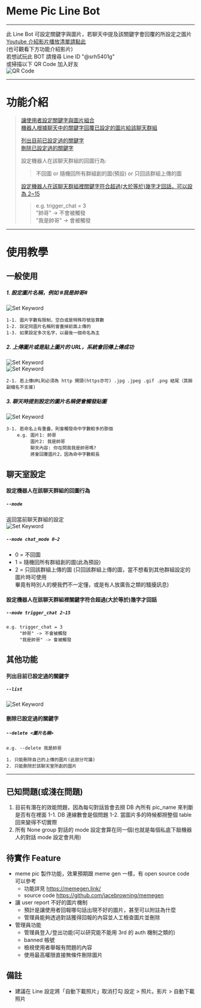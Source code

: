 # Meme Pic Line Bot
---------------------------------------
此 Line Bot 可設定關鍵字與圖片，若聊天中提及該關鍵字會回覆的所設定之圖片  
[Youtube 介紹影片播放清單請點此](https://www.youtube.com/watch?v=eaLdnCgfywE&list=PLG-U6LloaLMsfdx8MqBBefKgCFYVfavAf)  
(也可觀看下方功能介紹影片)  
若想試玩此 BOT 請搜尋 Line ID "@srh5401g"  
或掃描以下 QR Code 加入好友  
![QR Code](intro_data/QRcode.png?raw=true)

---------------------------------------
# 功能介紹
> [讓使用者設定關鍵字與圖片組合  
機器人根據聊天中的關鍵字回覆已設定的圖片給該聊天群組](https://www.youtube.com/embed/eaLdnCgfywE)  
>  
> [列出目前已設定過的關鍵字  
刪除已設定過的關鍵字](https://www.youtube.com/embed/Womg857wDws)  
>  
> 設定機器人在該聊天群組的回圖行為:  
>>不回圖 or 隨機回所有群組創的圖(預設) or 只回該群組上傳的圖  
>  
> [設定機器人在該聊天群組裡關鍵字符合超過(大於等於)幾字才回話，可以設為 2~15](https://www.youtube.com/embed/xT4adktk3C8)  
>> e.g. trigger_chat = 3  
>> "帥哥" -> 不會被觸發  
>> "我是帥哥" -> 會被觸發

---------------------------------------

# 使用教學
## 一般使用
##### 1. 設定圖片名稱，例如 #我是帥哥#
![Set Keyword](intro_data/set_keyword.png)  

    1-1. 圖片字數有限制，空白或是特殊符號皆算數
    1-2. 設定同圖片名稱則會蓋掉前面上傳的
    1-3. 如果設定多次名字，以最後一個命名為主
##### 2. 上傳圖片或是貼上圖片的 URL，系統會回傳上傳成功
![Set Keyword](intro_data/upload_pic.png)  
![Set Keyword](intro_data/upload_pic_with_url.png)  

    2-1. 若上傳URL則必須為 http 開頭(https亦可) .jpg .jpeg .gif .png 結尾（其餘副檔名不支援)

##### 3. 聊天時提到設定的圖片名稱便會觸發貼圖
![Set Keyword](intro_data/keyword_appear_in_chat.png)  

    3-1. 若命名上有重疊，則會觸發命中字數較多的那個 
        e.g. 圖片1: 帥哥
             圖片2: 我是帥哥
             聊天內容: 你在問我我是帥哥嗎?
             將會回覆圖片2，因為命中字數較長

## 聊天室設定
#### 設定機器人在該聊天群組的回圖行為
##### `--mode`
返回當前聊天群組的設定  
![Set Keyword](intro_data/get_current_mode.png)  

##### `--mode chat_mode 0~2` 
* 0 = 不回圖
* 1 = 隨機回所有群組創的圖(此為預設)
* 2 = 只回該群組上傳的圖
(只回該群組上傳的圖，當不想看到其他群組設定的圖片時可使用  
畢竟有時別人的梗我們不一定懂，或是有人放廣告之類的騷擾訊息)  
#### 設定機器人在該聊天群組裡關鍵字符合超過(大於等於)幾字才回話
##### `--mode trigger_chat 2~15`
```
e.g. trigger_chat = 3  
     "帥哥" -> 不會被觸發  
     "我是帥哥" -> 會被觸發
```
## 其他功能
#### 列出目前已設定過的關鍵字
##### `--list` 
![Set Keyword](intro_data/pic_name_list.png)  

#### 刪除已設定過的關鍵字
##### `--delete <圖片名稱>` 
```
e.g. --delete 我是帥哥
```
    1. 只能刪除自己的上傳的圖片(此部分可議)  
    2. 只能刪除於該聊天室所創的圖片  

---------------------------------------

## 已知問題(或淺在問題)
1. 目前有潛在的效能問題，因為每句對話皆會去撈 DB 內所有 pic_name 來判斷是否有在裡面
1-1. DB 連線數會是個問題
1-2. 當圖片多的時候都撈整個 table 回來變得不切實際
2. 所有 None group 對話的 mode 設定會算在同一個(也就是每個私底下敲機器人的對話 mode 設定會共用)

## 待實作 Feature
* meme pic 製作功能，效果預期跟 meme gen 一樣，有 open source code 可以參考
  * 功能詳見 https://memegen.link/
  * source code https://github.com/jacebrowning/memegen
* 讓 user report 不好的圖片機制
  * 預計是讓使用者回報哪句話出現不好的圖片，甚至可以附註為什麼
  * 管理員能夠透過對話獲得回報的內容並人工檢查圖片並刪除
* 管理員功能
    * 管理員登入/登出功能(可以研究能不能用 3rd 的 auth 機制之類的)
    * banned 帳號
    * 檢視使用者舉報有問題的內容
    * 使用最高權限直接無條件刪除圖片

## 備註
* 建議在 Line 設定將「自動下載照片」取消打勾
   設定 > 照片。影片 > 自動下載照片
